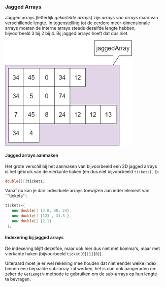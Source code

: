 ### Jagged Arrays

Jagged arrays (letterlijk *gekartelde arrays*) zijn *arrays van arrays* maar van verschillende lengte.
In tegenstelling tot de eerdere meer-dimensionale arrays moeten de interne arrays steeds dezelfde lengte hebben, bijvoorbeeld 3 bij 2 bij 4. Bij jagged arrays hoeft dat dus niet.

<!--- {width:40%} --->
![Voorbeeld van een jagged array](../assets/5_arrays/jaggedt.png)

#### Jagged arrays aanmaken

Het grote verschil bij het aanmaken van bijvoorbeeld een 2D jagged arrays is het gebruik van de vierkante haken (en dus niet bijvoorbeeld ``tickets[,]``):

```java
double[][]tickets;
```

Vanaf nu kan je dan individuele arrays toewijzen aan ieder element van ```tickets``:

```java
tickets={
   new double[] {3.0, 40, 24},
   new double[] {123 , 31.3 },
   new double[] {2.1}
 };

```



#### Indexering bij jagged arrays

De indexering blijft dezelfde, maar ook hier dus niet met komma's, maar met vierkante haken (bijvoorbeeld ``ticket[0][1][0]``).

Uiteraard moet je er wel rekening mee houden dat niet eender welke index binnen een bepaalde sub-array zal werken, het is dan ook aangeraden om zeker de ``GetLength``-methode te gebruiken om de sub-arrays op hun lengte te bevragen.